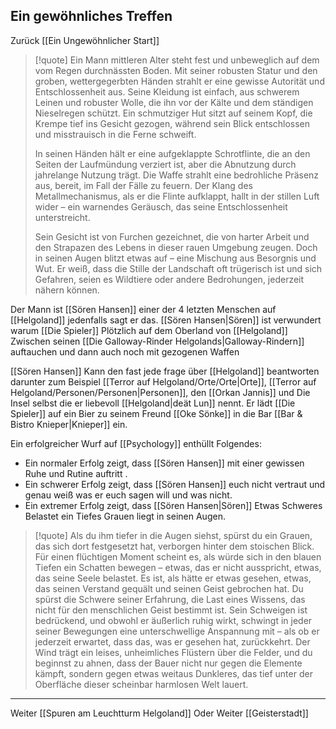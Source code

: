 ## Ein gewöhnliches Treffen

Zurück [[Ein Ungewöhnlicher Start]]

> [!quote]
> Ein Mann mittleren Alter steht fest und unbeweglich auf dem vom Regen durchnässten Boden. Mit seiner robusten Statur und den groben, wettergegerbten Händen strahlt er eine gewisse Autorität und Entschlossenheit aus. Seine Kleidung ist einfach, aus schwerem Leinen und robuster Wolle, die ihn vor der Kälte und dem ständigen Nieselregen schützt. Ein schmutziger Hut sitzt auf seinem Kopf, die Krempe tief ins Gesicht gezogen, während sein Blick entschlossen und misstrauisch in die Ferne schweift.
>
>In seinen Händen hält er eine aufgeklappte Schrotflinte, die an den Seiten der Laufmündung verziert ist, aber die Abnutzung durch jahrelange Nutzung trägt. Die Waffe strahlt eine bedrohliche Präsenz aus, bereit, im Fall der Fälle zu feuern. Der Klang des Metallmechanismus, als er die Flinte aufklappt, hallt in der stillen Luft wider – ein warnendes Geräusch, das seine Entschlossenheit unterstreicht.
>
>Sein Gesicht ist von Furchen gezeichnet, die von harter Arbeit und den Strapazen des Lebens in dieser rauen Umgebung zeugen. Doch in seinen Augen blitzt etwas auf – eine Mischung aus Besorgnis und Wut. Er weiß, dass die Stille der Landschaft oft trügerisch ist und sich Gefahren, seien es Wildtiere oder andere Bedrohungen, jederzeit nähern können.


Der Mann ist [[Sören Hansen]] einer der 4 letzten Menschen auf [[Helgoland]] jedenfalls sagt er das.
[[Sören Hansen|Sören]] ist verwundert warum [[Die Spieler]] Plötzlich auf dem Oberland von [[Helgoland]] Zwischen seinen [[Die Galloway-Rinder Helgolands|Galloway-Rindern]] auftauchen und dann auch noch mit gezogenen Waffen





[[Sören Hansen]] Kann den fast jede frage über [[Helgoland]] beantworten darunter zum Beispiel
[[Terror auf Helgoland/Orte/Orte|Orte]], [[Terror auf Helgoland/Personen/Personen|Personen]], den [[Orkan Jannis]] und Die Insel selbst die er liebevoll [[Helgoland|deät Lun]] nennt.
Er lädt [[Die Spieler]] auf ein Bier zu seinem Freund [[Oke Sönke]] in die Bar [[Bar & Bistro Knieper|Knieper]] ein.



Ein erfolgreicher Wurf auf [[Psychology]] enthüllt Folgendes:
- Ein normaler Erfolg zeigt, dass [[Sören Hansen]] mit einer gewissen Ruhe und Rutine auftritt .
- Ein schwerer Erfolg zeigt, dass [[Sören Hansen]] euch nicht vertraut und genau weiß was er euch sagen will und was nicht.
- Ein extremer Erfolg zeigt, dass [[Sören Hansen|Sören]] Etwas Schweres Belastet ein Tiefes Grauen liegt in seinen Augen.
> [!quote]
> Als du ihm tiefer in die Augen siehst, spürst du ein Grauen, das sich dort festgesetzt hat, verborgen hinter dem stoischen Blick. Für einen flüchtigen Moment scheint es, als würde sich in den blauen Tiefen ein Schatten bewegen – etwas, das er nicht ausspricht, etwas, das seine Seele belastet. Es ist, als hätte er etwas gesehen, etwas, das seinen Verstand gequält und seinen Geist gebrochen hat. Du spürst die Schwere seiner Erfahrung, die Last eines Wissens, das nicht für den menschlichen Geist bestimmt ist.
> Sein Schweigen ist bedrückend, und obwohl er äußerlich ruhig wirkt, schwingt in jeder seiner Bewegungen eine unterschwellige Anspannung mit – als ob er jederzeit erwartet, dass das, was er gesehen hat, zurückkehrt. Der Wind trägt ein leises, unheimliches Flüstern über die Felder, und du beginnst zu ahnen, dass der Bauer nicht nur gegen die Elemente kämpft, sondern gegen etwas weitaus Dunkleres, das tief unter der Oberfläche dieser scheinbar harmlosen Welt lauert.

---



Weiter [[Spuren am Leuchtturm Helgoland]]
Oder
Weiter [[Geisterstadt]]